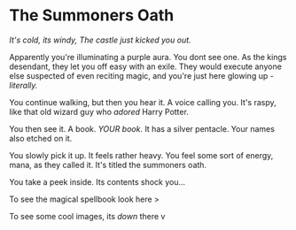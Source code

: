 # The Summoners Oath

*It's cold, its windy, The castle just kicked you out.*

Apparently you're illuminating a purple aura. You dont see one. As the kings desendant, they let you off easy with an exile. They would execute anyone else suspected of even reciting magic, and you're just here glowing up - *literally.*

You continue walking, but then you hear it. A voice calling you. It's raspy, like that old wizard guy who *adored* Harry Potter.

You then see it. A book. *YOUR book.* It has a silver pentacle. Your names also etched on it. 

You slowly pick it up. It feels rather heavy. You feel some sort of energy, mana, as they called it. It's titled the summoners oath.

You take a peek inside. Its contents shock you...

To see the magical spellbook look here >
                               
To see some cool images, its *down* there v
